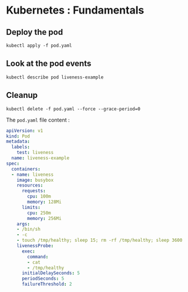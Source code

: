 #  Kubernetes : Fundamentals

## Deploy the pod

    kubectl apply -f pod.yaml

## Look at the pod events

    kubectl describe pod liveness-example

## Cleanup

    kubectl delete -f pod.yaml --force --grace-period=0

The `pod.yaml` file content :

```yaml
apiVersion: v1
kind: Pod
metadata:
  labels:
    test: liveness
  name: liveness-example
spec:
  containers:
  - name: liveness
    image: busybox
    resources:
      requests:
        cpu: 100m
        memory: 128Mi
      limits:
        cpu: 250m
        memory: 256Mi    
    args:
    - /bin/sh
    - -c
    - touch /tmp/healthy; sleep 15; rm -rf /tmp/healthy; sleep 3600
    livenessProbe:
      exec:
        command:
        - cat
        - /tmp/healthy
      initialDelaySeconds: 5
      periodSeconds: 5
      failureThreshold: 2
```
